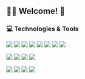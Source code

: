 ## 🐱‍👤 Welcome! 👋

### 💻 Technologies & Tools
![](https://img.shields.io/static/v1?message=Linux&logo=linux&labelColor=5c5c5c&color=01579b&logoColor=white&label=%20)
![](https://img.shields.io/static/v1?message=Windows&logo=windows&labelColor=5c5c5c&color=01579b&logoColor=white&label=%20)
![](https://img.shields.io/static/v1?message=VSCode&logo=visual-studio-code&labelColor=5c5c5c&color=01579b&logoColor=white&label=%20)
![](https://img.shields.io/static/v1?message=Python&logo=python&labelColor=5c5c5c&color=01579b&logoColor=white&label=%20)
![](https://img.shields.io/static/v1?message=C-Sharp&logo=c-sharp&labelColor=5c5c5c&color=01579b&logoColor=white&label=%20)
![](https://img.shields.io/static/v1?message=JavaScript&logo=javascript&labelColor=5c5c5c&color=01579b&logoColor=white&label=%20)
![](https://img.shields.io/static/v1?message=Dart&logo=dart&labelColor=5c5c5c&color=01579b&logoColor=white&label=%20)
![](https://img.shields.io/static/v1?message=R&logo=r&labelColor=5c5c5c&color=01579b&logoColor=white&label=%20)

![](https://img.shields.io/static/v1?message=Unity&logo=unity&labelColor=5c5c5c&color=01579b&logoColor=white&label=%20)
![](https://img.shields.io/static/v1?message=AndroidStudio&logo=android-studio&labelColor=5c5c5c&color=01579b&logoColor=white&label=%20)
![](https://img.shields.io/static/v1?message=Flutter&logo=flutter&labelColor=5c5c5c&color=01579b&logoColor=white&label=%20)
![](https://img.shields.io/static/v1?message=ReactNative&logo=react&labelColor=5c5c5c&color=01579b&logoColor=white&label=%20)

![](https://img.shields.io/static/v1?message=CMD&logo=codecademy&labelColor=5c5c5c&color=01579b&logoColor=white&label=%20)
![](https://img.shields.io/static/v1?message=Git&logo=git&labelColor=5c5c5c&color=01579b&logoColor=white&label=%20)
![](https://img.shields.io/static/v1?message=GitHub&logo=github&labelColor=5c5c5c&color=01579b&logoColor=white&label=%20)
![](https://img.shields.io/static/v1?message=GitLab&logo=gitlab&labelColor=5c5c5c&color=01579b&logoColor=white&label=%20)

<!--
### &#x1f4c8; GitHub Stats
<a href="https://github.com/zenginerler/zenginerler">
  <img align="center" src="https://github-readme-stats.vercel.app/api/top-langs/?username=zenginerler&title_color=ffffff&text_color=c9cacc&icon_color=2bbc8a&bg_color=1d1f21" />
</a>
<a href="https://github.com/zenginerler/Tiko">
  <img align="center" src="https://github-readme-stats.vercel.app/api/pin/?username=zenginerler&repo=Tiko&title_color=ffffff&text_color=c9cacc&icon_color=2bbc8a&bg_color=1d1f21" />
</a>
<a href="https://github.com/zenginerler/DiscordBot">
  <img align="center" src="https://github-readme-stats.vercel.app/api/pin/?username=zenginerler&repo=DiscordBot&title_color=ffffff&text_color=c9cacc&icon_color=2bbc8a&bg_color=1d1f21" />
</a>
<a href="https://github.com/zenginerler/zenginerler">
  <img align="center" src="https://github-readme-stats.vercel.app/api?username=zenginerler&show_icons=true&line_height=27&count_private=true&title_color=ffffff&text_color=c9cacc&icon_color=2bbc8a&bg_color=1d1f21" alt="Zenginerler's GitHub Stats" />
-->
<!--
</a>
**zenginerler/zenginerler** is a ✨ _special_ ✨ repository because its `README.md` (this file) appears on your GitHub profile.
Here are some ideas to get you started:
- 🔭 I’m currently working on ...
- 🌱 I’m currently learning ...
- 👯 I’m looking to collaborate on ...Z
- 🤔 I’m looking for help with ...
- 💬 Ask me about ...
- 📫 How to reach me: ...
- 😄 Pronouns: ...
- ⚡ Fun fact: ...
![](https://img.shields.io/badge/OS-Linux-informational?style=flat&logo=linux&logoColor=white&color=228B22)
- 🤖 🦊
-->
